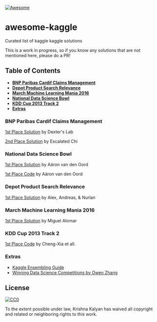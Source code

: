 [![Awesome](https://cdn.rawgit.com/sindresorhus/awesome/d7305f38d29fed78fa85652e3a63e154dd8e8829/media/badge.svg)](https://github.com/sindresorhus/awesome)

# awesome-kaggle
Curated list of kaggle kaggle solutions

This is a work in progress, so if you know any solutions that are not mentioned here, please do a PR!

## Table of Contents
* **[BNP Paribas Cardif Claims Management](#bnp-paribas-cardif-claims-management)**
* **[Depot Product Search Relevance](#depot-product-search-relevance)**
* **[March Machine Learning Mania 2016](#march-machine-learning-mania-2016)** 
* **[National Data Science Bowl](#national-data-science-bowl)** 
* **[KDD Cup 2013 Track 2](#kdd-cup-2013-track-2)** 
* **[Extras](#extras)** 


### BNP Paribas Cardif Claims Management
[1st Place Solution](https://www.kaggle.com/c/bnp-paribas-cardif-claims-management/forums/t/20247/1-dexter-s-lab-winning-solution) by Dexter's Lab

[2nd Place Solution](https://www.kaggle.com/c/bnp-paribas-cardif-claims-management/forums/t/20252/escalated-chi-2nd-place-solution) by Escalated Chi

### National Data Science Bowl

[1st Place Solution](http://benanne.github.io/2015/03/17/plankton.html) by Aäron van den Oord

[1st Place Code](https://github.com/benanne/kaggle-ndsb) by Aäron van den Oord

### Depot Product Search Relevance

[1st Place Solution](http://blog.kaggle.com/2016/05/18/home-depot-product-search-relevance-winners-interview-1st-place-alex-andreas-nurlan/) by Alex, Andreas, & Nurlan


### March Machine Learning Mania 2016

[1st Place Solution](http://blog.kaggle.com/2016/05/10/march-machine-learning-mania-2016-winners-interview-1st-place-miguel-alomar/) by Miguel Alomar


### KDD Cup 2013 Track 2

[1st Place Code](https://github.com/kdd-cup-2013-ntu/track2) by Cheng-Xia et all.

### Extras

- [Kaggle Ensembling Guide](http://mlwave.com/kaggle-ensembling-guide/)
- [Winning Data Science Competitions by Owen Zhang](http://de.slideshare.net/ShangxuanZhang/winning-data-science-competitions-presented-by-owen-zhang)


## License

[![CC0](https://licensebuttons.net/p/zero/1.0/88x31.png)](http://creativecommons.org/publicdomain/zero/1.0/)

To the extent possible under law, Krishna Kalyan has waived all copyright and related or neighboring rights to this work.
